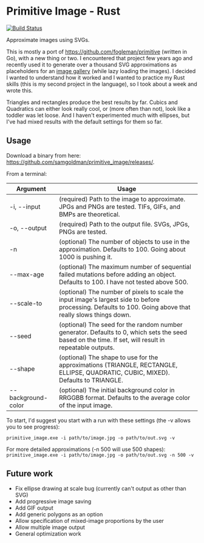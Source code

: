 # Primitive Image - Rust

[![Build Status](https://travis-ci.org/samgoldman/primitive_image.svg?branch=master)](https://travis-ci.org/samgoldman/primitive_image)

Approximate images using SVGs.

This is mostly a port of https://github.com/fogleman/primitive (written in Go), with a new thing or two. I encountered that project few years ago and recently used it to generate over a thousand SVG approximations as placeholders for an [image gallery](www.samueltgoldman.com/china) (while lazy loading the images). I decided I wanted to understand how it worked and I wanted to practice my Rust skills (this is my second project in the language), so I took about a week and wrote this.

Triangles and rectangles produce the best results by far. Cubics and Quadratics can either look really cool, or (more
often than not), look like a toddler was let loose. And I haven't experimented much with ellipses, but I've had mixed
results with the default settings for them so far.

## Usage

Download a binary from here: https://github.com/samgoldman/primitive_image/releases/.

From a terminal:

|Argument|Usage|
|---|---|
|-i, --input| (required) Path to the image to approximate. JPGs and PNGs are tested. TIFs, GIFs, and BMPs are theoretical.|
|-o, --output   | (required) Path to the output file. SVGs, JPGs, PNGs are tested.|
|-n   | (optional) The number of objects to use in the approximation. Defaults to 100. Going about 1000 is pushing it.|
|--max-age|(optional) The maximum number of sequential failed mutations before adding an object. Defaults to 100. I have not tested above 500. |
|--scale-to|(optional) The number of pixels to scale the input image's largest side to before processing. Defaults to 100. Going above that really slows things down. |
|--seed|(optional) The seed for the random number generator. Defaults to 0, which sets the seed based on the time. If set, will result in repeatable outputs.|
|--shape|(optional) The shape to use for the approximations (TRIANGLE, RECTANGLE, ELLIPSE, QUADRATIC, CUBIC, MIXED). Defaults to TRIANGLE.|
|--background-color| (optional) The initial background color in RRGGBB format. Defaults to the average color of the input image. |

To start, I'd suggest you start with a run with these settings (the -v allows you to see progress):

```primitive_image.exe -i path/to/image.jpg -o path/to/out.svg -v```

For more detailed approximations (-n 500 will use 500 shapes):
```primitive_image.exe -i path/to/image.jpg -o path/to/out.svg -n 500 -v```

## Future work

- Fix ellipse drawing at scale bug (currently can't output as other than SVG)
- Add progressive image saving
- Add GIF output
- Add generic polygons as an option
- Allow specification of mixed-image proportions by the user
- Allow multiple image output
- General optimization work
